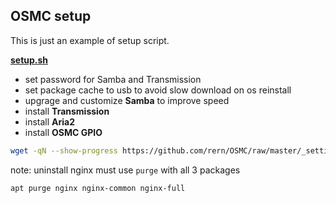 OSMC setup
---

This is just an example of setup script.  

[**setup.sh**](https://github.com/rern/OSMC/blob/master/_settings/setup.sh)
- set password for Samba and Transmission
- set package cache to usb to avoid slow download on os reinstall
- upgrage and customize **Samba** to improve speed
- install **Transmission**
- install **Aria2**
- install **OSMC GPIO**
```sh
wget -qN --show-progress https://github.com/rern/OSMC/raw/master/_settings/setup.sh; chmod +x setup.sh; ./setup.sh
```

note: uninstall nginx must use `purge` with all 3 packages
```sh
apt purge nginx nginx-common nginx-full
```
